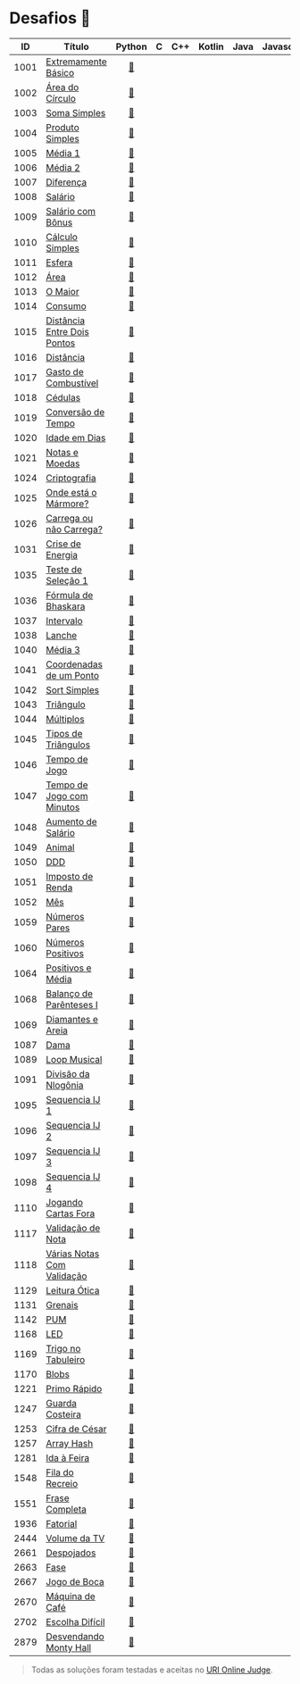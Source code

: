 # Desafios 🎈

| ID | Título | Python | C | C++ | Kotlin | Java | Javascript |
|----|--------|:------:|:-:|:---:|:------:|:----:|:----------:|
| 1001 | [Extremamente Básico](https://www.urionlinejudge.com.br/judge/pt/problems/view/1001) | [🐍](desafios/1001.py) | | | | | |
| 1002 | [Área do Círculo](https://www.urionlinejudge.com.br/judge/pt/problems/view/1002) | [🐍](desafios/1002.py) | | | | | |
| 1003 | [Soma Simples](https://www.urionlinejudge.com.br/judge/pt/problems/view/1003) | [🐍](desafios/1003.py) | | | | | |
| 1004 | [Produto Simples](https://www.urionlinejudge.com.br/judge/pt/problems/view/1004) | [🐍](desafios/1004.py) | | | | | |
| 1005 | [Média 1](https://www.urionlinejudge.com.br/judge/pt/problems/view/1005) | [🐍](desafios/1005.py) | | | | | |
| 1006 | [Média 2](https://www.urionlinejudge.com.br/judge/pt/problems/view/1006) | [🐍](desafios/1006.py) | | | | | |
| 1007 | [Diferença](https://www.urionlinejudge.com.br/judge/pt/problems/view/1007) | [🐍](desafios/1007.py) | | | | | |
| 1008 | [Salário](https://www.urionlinejudge.com.br/judge/pt/problems/view/1008) | [🐍](desafios/1008.py) | | | | | |
| 1009 | [Salário com Bônus](https://www.urionlinejudge.com.br/judge/pt/problems/view/1009) | [🐍](desafios/1009.py) | | | | | |
| 1010 | [Cálculo Simples](https://www.urionlinejudge.com.br/judge/pt/problems/view/1010) | [🐍](desafios/1010.py) | | | | | |
| 1011 | [Esfera](https://www.urionlinejudge.com.br/judge/pt/problems/view/1011) | [🐍](desafios/1011.py) | | | | | |
| 1012 | [Área](https://www.urionlinejudge.com.br/judge/pt/problems/view/1012) | [🐍](desafios/1012.py) | | | | | |
| 1013 | [O Maior](https://www.urionlinejudge.com.br/judge/pt/problems/view/1013) | [🐍](desafios/1013.py) | | | | | |
| 1014 | [Consumo](https://www.urionlinejudge.com.br/judge/pt/problems/view/1014) | [🐍](desafios/1014.py) | | | | | |
| 1015 | [Distância Entre Dois Pontos](https://www.urionlinejudge.com.br/judge/pt/problems/view/1015) | [🐍](desafios/1015.py) | | | | | |
| 1016 | [Distância](https://www.urionlinejudge.com.br/judge/pt/problems/view/1016) | [🐍](desafios/1016.py) | | | | | |
| 1017 | [Gasto de Combustível](https://www.urionlinejudge.com.br/judge/pt/problems/view/1017) | [🐍](desafios/1017.py) | | | | | |
| 1018 | [Cédulas](https://www.urionlinejudge.com.br/judge/pt/problems/view/1018) | [🐍](desafios/1018.py) | | | | | |
| 1019 | [Conversão de Tempo](https://www.urionlinejudge.com.br/judge/pt/problems/view/1019) | [🐍](desafios/1019.py) | | | | | |
| 1020 | [Idade em Dias](https://www.urionlinejudge.com.br/judge/pt/problems/view/1020) | [🐍](desafios/1020.py) | | | | | |
| 1021 | [Notas e Moedas](https://www.urionlinejudge.com.br/judge/pt/problems/view/1021) | [🐍](desafios/1021.py) | | | | | |
| 1024 | [Criptografia](https://www.urionlinejudge.com.br/judge/pt/problems/view/1024) | [🐍](desafios/1024.py) | | | | | |
| 1025 | [Onde está o Mármore?](https://www.urionlinejudge.com.br/judge/pt/problems/view/1025) | [🐍](desafios/1025.py) | | | | | |
| 1026 | [Carrega ou não Carrega?](https://www.urionlinejudge.com.br/judge/pt/problems/view/1026) | [🐍](desafios/1026.py) | | | | | |
| 1031 | [Crise de Energia](https://www.urionlinejudge.com.br/judge/pt/problems/view/1031) | [🐍](desafios/1031.py) | | | | | |
| 1035 | [Teste de Seleção 1](https://www.urionlinejudge.com.br/judge/pt/problems/view/1035) | [🐍](desafios/1035.py) | | | | | |
| 1036 | [Fórmula de Bhaskara](https://www.urionlinejudge.com.br/judge/pt/problems/view/1036) | [🐍](desafios/1036.py) | | | | | |
| 1037 | [Intervalo](https://www.urionlinejudge.com.br/judge/pt/problems/view/1037) | [🐍](desafios/1037.py) | | | | | |
| 1038 | [Lanche](https://www.urionlinejudge.com.br/judge/pt/problems/view/1038) | [🐍](desafios/1038.py) | | | | | |
| 1040 | [Média 3](https://www.urionlinejudge.com.br/judge/pt/problems/view/1040) | [🐍](desafios/1040.py) | | | | | |
| 1041 | [Coordenadas de um Ponto](https://www.urionlinejudge.com.br/judge/pt/problems/view/1041) | [🐍](desafios/1041.py) | | | | | |
| 1042 | [Sort Simples](https://www.urionlinejudge.com.br/judge/pt/problems/view/1042) | [🐍](desafios/1042.py) | | | | | |
| 1043 | [Triângulo](https://www.urionlinejudge.com.br/judge/pt/problems/view/1043) | [🐍](desafios/1043.py) | | | | | |
| 1044 | [Múltiplos](https://www.urionlinejudge.com.br/judge/pt/problems/view/1044) | [🐍](desafios/1044.py) | | | | | |
| 1045 | [Tipos de Triângulos](https://www.urionlinejudge.com.br/judge/pt/problems/view/1045) | [🐍](desafios/1045.py) | | | | | |
| 1046 | [Tempo de Jogo](https://www.urionlinejudge.com.br/judge/pt/problems/view/1046) | [🐍](desafios/1046.py) | | | | | |
| 1047 | [Tempo de Jogo com Minutos](https://www.urionlinejudge.com.br/judge/pt/problems/view/1047) | [🐍](desafios/1047.py) | | | | | |
| 1048 | [Aumento de Salário](https://www.urionlinejudge.com.br/judge/pt/problems/view/1048) | [🐍](desafios/1048.py) | | | | | |
| 1049 | [Animal](https://www.urionlinejudge.com.br/judge/pt/problems/view/1049) | [🐍](desafios/1049.py) | | | | | |
| 1050 | [DDD](https://www.urionlinejudge.com.br/judge/pt/problems/view/1050) | [🐍](desafios/1050.py) | | | | | |
| 1051 | [Imposto de Renda](https://www.urionlinejudge.com.br/judge/pt/problems/view/1051) | [🐍](desafios/1051.py) | | | | | |
| 1052 | [Mês](https://www.urionlinejudge.com.br/judge/pt/problems/view/1052) | [🐍](desafios/1052.py) | | | | | |
| 1059 | [Números Pares](https://www.urionlinejudge.com.br/judge/pt/problems/view/1059) | [🐍](desafios/1059.py) | | | | | |
| 1060 | [Números Positivos](https://www.urionlinejudge.com.br/judge/pt/problems/view/1060) | [🐍](desafios/1060.py) | | | | | |
| 1064 | [Positivos e Média](https://www.urionlinejudge.com.br/judge/pt/problems/view/1064) | [🐍](desafios/1064.py) | | | | | |
| 1068 | [Balanço de Parênteses I](https://www.urionlinejudge.com.br/judge/pt/problems/view/1068) | [🐍](desafios/1068.py) | | | | | |
| 1069 | [Diamantes e Areia](https://www.urionlinejudge.com.br/judge/pt/problems/view/1069) | [🐍](desafios/1069.py) | | | | | |
| 1087 | [Dama](https://www.urionlinejudge.com.br/judge/pt/problems/view/1087) | [🐍](desafios/1087.py) | | | | | |
| 1089 | [Loop Musical](https://www.urionlinejudge.com.br/judge/pt/problems/view/1089) | [🐍](desafios/1089.py) | | | | | |
| 1091 | [Divisão da Nlogônia](https://www.urionlinejudge.com.br/judge/pt/problems/view/1091) | [🐍](desafios/1091.py) | | | | | |
| 1095 | [Sequencia IJ 1](https://www.urionlinejudge.com.br/judge/pt/problems/view/1095) | [🐍](desafios/1095.py) | | | | | |
| 1096 | [Sequencia IJ 2](https://www.urionlinejudge.com.br/judge/pt/problems/view/1096) | [🐍](desafios/1096.py) | | | | | |
| 1097 | [Sequencia IJ 3](https://www.urionlinejudge.com.br/judge/pt/problems/view/1097) | [🐍](desafios/1097.py) | | | | | |
| 1098 | [Sequencia IJ 4](https://www.urionlinejudge.com.br/judge/pt/problems/view/1098) | [🐍](desafios/1098.py) | | | | | |
| 1110 | [Jogando Cartas Fora](https://www.urionlinejudge.com.br/judge/pt/problems/view/1110) | [🐍](desafios/1110.py) | | | | | |
| 1117 | [Validação de Nota](https://www.urionlinejudge.com.br/judge/pt/problems/view/1117) | [🐍](desafios/1117.py) | | | | | |
| 1118 | [Várias Notas Com Validação](https://www.urionlinejudge.com.br/judge/pt/problems/view/1118) | [🐍](desafios/1118.py) | | | | | |
| 1129 | [Leitura Ótica](https://www.urionlinejudge.com.br/judge/pt/problems/view/1129) | [🐍](desafios/1129.py) | | | | | |
| 1131 | [Grenais](https://www.urionlinejudge.com.br/judge/pt/problems/view/1131) | [🐍](desafios/1131.py) | | | | | |
| 1142 | [PUM](https://www.urionlinejudge.com.br/judge/pt/problems/view/1142) | [🐍](desafios/1142.py) | | | | | |
| 1168 | [LED](https://www.urionlinejudge.com.br/judge/pt/problems/view/1168) | [🐍](desafios/1168.py) | | | | | |
| 1169 | [Trigo no Tabuleiro](https://www.urionlinejudge.com.br/judge/pt/problems/view/1169) | [🐍](desafios/1169.py) | | | | | |
| 1170 | [Blobs](https://www.urionlinejudge.com.br/judge/pt/problems/view/1170) | [🐍](desafios/1170.py) | | | | | |
| 1221 | [Primo Rápido](https://www.urionlinejudge.com.br/judge/pt/problems/view/1221) | [🐍](desafios/1221.py) | | | | | |
| 1247 | [Guarda Costeira](https://www.urionlinejudge.com.br/judge/pt/problems/view/1247) | [🐍](desafios/1247.py) | | | | | |
| 1253 | [Cifra de César](https://www.urionlinejudge.com.br/judge/pt/problems/view/1253) | [🐍](desafios/1253.py) | | | | | |
| 1257 | [Array Hash](https://www.urionlinejudge.com.br/judge/pt/problems/view/1257) | [🐍](desafios/1257.py) | | | | | |
| 1281 | [Ida à Feira](https://www.urionlinejudge.com.br/judge/pt/problems/view/1281) | [🐍](desafios/1281.py) | | | | | |
| 1548 | [Fila do Recreio](https://www.urionlinejudge.com.br/judge/pt/problems/view/1548) | [🐍](desafios/1548.py) | | | | | |
| 1551 | [Frase Completa](https://www.urionlinejudge.com.br/judge/pt/problems/view/1551) | [🐍](desafios/1551.py) | | | | | |
| 1936 | [Fatorial](https://www.urionlinejudge.com.br/judge/pt/problems/view/1936) | [🐍](desafios/1936.py) | | | | | |
| 2444 | [Volume da TV](https://www.urionlinejudge.com.br/judge/pt/problems/view/2444) | [🐍](desafios/2444.py) | | | | | |
| 2661 | [Despojados](https://www.urionlinejudge.com.br/judge/pt/problems/view/2661) | [🐍](desafios/2661.py) | | | | | |
| 2663 | [Fase](https://www.urionlinejudge.com.br/judge/pt/problems/view/2663) | [🐍](desafios/2663.py) | | | | | |
| 2667 | [Jogo de Boca](https://www.urionlinejudge.com.br/judge/pt/problems/view/2667) | [🐍](desafios/2667.py) | | | | | |
| 2670 | [Máquina de Café](https://www.urionlinejudge.com.br/judge/pt/problems/view/2670) | [🐍](desafios/2670.py) | | | | | |
| 2702 | [Escolha Difícil](https://www.urionlinejudge.com.br/judge/pt/problems/view/2702) | [🐍](desafios/2702.py) | | | | | |
| 2879 | [Desvendando Monty Hall](https://www.urionlinejudge.com.br/judge/pt/problems/view/2879) | [🐍](desafios/2879.py) | | | | | |


> Todas as soluções foram testadas e aceitas no [URI Online Judge](https://www.urionlinejudge.com.br).